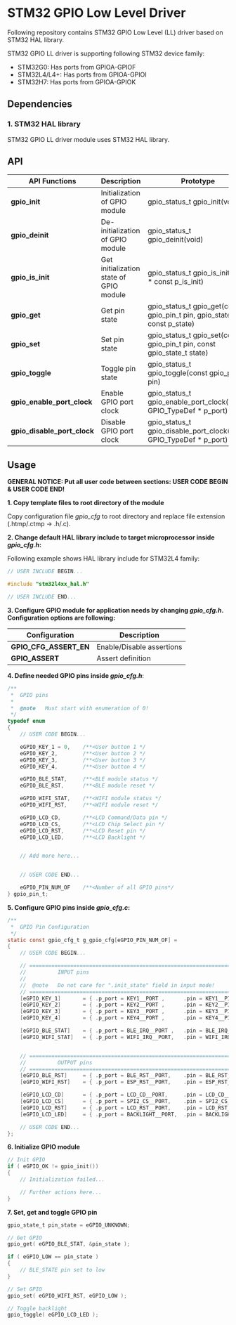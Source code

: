 # **STM32 GPIO Low Level Driver**
Following repository contains STM32 GPIO Low Level (LL) driver based on STM32 HAL library. 

STM32 GPIO LL driver is supporting following STM32 device family:
- STM32G0:      Has ports from GPIOA-GPIOF 
- STM32L4/L4+:  Has ports from GPIOA-GPIOI
- STM32H7:      Has ports from GPIOA-GPIOK


## **Dependencies**

### **1. STM32 HAL library**
STM32 GPIO LL driver module uses STM32 HAL library.


## **API**
| API Functions | Description | Prototype |
| --- | ----------- | ----- |
| **gpio_init** | Initialization of GPIO module | gpio_status_t gpio_init(void) |
| **gpio_deinit** | De-initialization of GPIO module | gpio_status_t gpio_deinit(void) |
| **gpio_is_init** | Get initialization state of GPIO module | gpio_status_t gpio_is_init(bool * const p_is_init) |
| **gpio_get** | Get pin state | gpio_status_t gpio_get(const gpio_pin_t pin, gpio_state_t * const p_state) |
| **gpio_set** | Set pin state | gpio_status_t gpio_set(const gpio_pin_t pin, const gpio_state_t state) |
| **gpio_toggle** | Toggle pin state | gpio_status_t gpio_toggle(const gpio_pin_t pin) |
| **gpio_enable_port_clock** | Enable GPIO port clock | gpio_status_t gpio_enable_port_clock(const GPIO_TypeDef * p_port) |
| **gpio_disable_port_clock** | Disable GPIO port clock | gpio_status_t gpio_disable_port_clock(const GPIO_TypeDef * p_port) |


## **Usage**

**GENERAL NOTICE: Put all user code between sections: USER CODE BEGIN & USER CODE END!**

**1. Copy template files to root directory of the module**

Copy configuration file *gpio_cfg* to root directory and replace file extension (.htmp/.ctmp -> .h/.c).

**2. Change default HAL library include to target microprocessor inside ***gpio_cfg.h***:**

Following example shows HAL library include for STM32L4 family:
```C
// USER INCLUDE BEGIN...

#include "stm32l4xx_hal.h"

// USER INCLUDE END...
```

**3. Configure GPIO module for application needs by changing ***gpio_cfg.h***. Configuration options are following:**

| Configuration | Description |
| --- | --- |
| **GPIO_CFG_ASSERT_EN** 		        | Enable/Disable assertions |
| **GPIO_ASSERT** 		                | Assert definition |

**4. Define needed GPIO pins inside ***gpio_cfg.h*****:
```C
/**
 *  GPIO pins
 *
 *  @note   Must start with enumeration of 0!
 */
typedef enum
{
    // USER CODE BEGIN...

    eGPIO_KEY_1 = 0,    /**<User button 1 */
    eGPIO_KEY_2,        /**<User button 2 */
    eGPIO_KEY_3,        /**<User button 3 */
    eGPIO_KEY_4,        /**<User button 4 */

    eGPIO_BLE_STAT,     /**<BLE module status */
    eGPIO_BLE_RST,      /**<BLE module reset */

    eGPIO_WIFI_STAT,    /**<WIFI module status */
    eGPIO_WIFI_RST,     /**<WIFI module reset */

    eGPIO_LCD_CD,       /**<LCD Command/Data pin */
    eGPIO_LCD_CS,       /**<LCD Chip Select pin */
    eGPIO_LCD_RST,      /**<LCD Reset pin */
    eGPIO_LCD_LED,      /**<LCD Backlight */


    // Add more here...


    // USER CODE END...

    eGPIO_PIN_NUM_OF    /**<Number of all GPIO pins*/
} gpio_pin_t;
```

**5. Configure GPIO pins inside ***gpio_cfg.c***:**
```C
/**
 *  GPIO Pin Configuration
 */
static const gpio_cfg_t g_gpio_cfg[eGPIO_PIN_NUM_OF] =
{
    // USER CODE BEGIN...

    // ===========================================================================================================================================================================
    //          INPUT pins
    //
    //  @note   Do not care for ".init_state" field in input mode!
    // ============================================================================================================================================================================
    [eGPIO_KEY_1]       = { .p_port = KEY1__PORT ,      .pin = KEY1__PIN,       .mode = GPIO_MODE_INPUT, .pull = KEY1__PULL,        .speed = GPIO_SPEED_MEDIUM, .init_state = 0U },
    [eGPIO_KEY_2]       = { .p_port = KEY2__PORT ,      .pin = KEY2__PIN,       .mode = GPIO_MODE_INPUT, .pull = KEY2__PULL,        .speed = GPIO_SPEED_MEDIUM, .init_state = 0U },
    [eGPIO_KEY_3]       = { .p_port = KEY3__PORT ,      .pin = KEY3__PIN,       .mode = GPIO_MODE_INPUT, .pull = KEY3__PULL,        .speed = GPIO_SPEED_MEDIUM, .init_state = 0U },
    [eGPIO_KEY_4]       = { .p_port = KEY4__PORT ,      .pin = KEY4__PIN,       .mode = GPIO_MODE_INPUT, .pull = KEY4__PULL,        .speed = GPIO_SPEED_MEDIUM, .init_state = 0U },

    [eGPIO_BLE_STAT]    = { .p_port = BLE_IRQ__PORT ,   .pin = BLE_IRQ__PIN,    .mode = GPIO_MODE_INPUT, .pull = BLE_IRQ__PULL,     .speed = GPIO_SPEED_MEDIUM, .init_state = 0U },
    [eGPIO_WIFI_STAT]   = { .p_port = WIFI_IRQ__PORT,   .pin = WIFI_IRQ__PIN,   .mode = GPIO_MODE_INPUT, .pull = WIFI_IRQ__PULL,    .speed = GPIO_SPEED_MEDIUM, .init_state = 0U },


    // ============================================================================================================================================================================
    //          OUTPUT pins
    // ============================================================================================================================================================================
    [eGPIO_BLE_RST]     = { .p_port = BLE_RST__PORT,    .pin = BLE_RST__PIN,   .mode = GPIO_MODE_OUTPUT_PP, .pull = BLE_RST__PULL,    .speed = GPIO_SPEED_MEDIUM, .init_state = eGPIO_HIGH },
    [eGPIO_WIFI_RST]    = { .p_port = ESP_RST__PORT,    .pin = ESP_RST__PIN,   .mode = GPIO_MODE_OUTPUT_PP, .pull = ESP_RST__PULL,    .speed = GPIO_SPEED_MEDIUM, .init_state = eGPIO_HIGH },

    [eGPIO_LCD_CD]      = { .p_port = LCD_CD__PORT,     .pin = LCD_CD__PIN,    .mode = GPIO_MODE_OUTPUT_PP, .pull = LCD_CD__PULL,     .speed = GPIO_SPEED_MEDIUM, .init_state = eGPIO_LOW  },
    [eGPIO_LCD_CS]      = { .p_port = SPI2_CS__PORT,    .pin = SPI2_CS__PIN,   .mode = GPIO_MODE_OUTPUT_PP, .pull = SPI2_CS__PULL,    .speed = GPIO_SPEED_MEDIUM, .init_state = eGPIO_HIGH },
    [eGPIO_LCD_RST]     = { .p_port = LCD_RST__PORT,    .pin = LCD_RST__PIN,   .mode = GPIO_MODE_OUTPUT_PP, .pull = LCD_RST__PULL,    .speed = GPIO_SPEED_MEDIUM, .init_state = eGPIO_LOW  },
    [eGPIO_LCD_LED]     = { .p_port = BACKLIGHT__PORT,  .pin = BACKLIGHT__PIN, .mode = GPIO_MODE_OUTPUT_PP, .pull = BACKLIGHT__PULL,  .speed = GPIO_SPEED_MEDIUM, .init_state = eGPIO_LOW  },

    // USER CODE END...
};
```

**6. Initialize GPIO module**
```C
// Init GPIO
if ( eGPIO_OK != gpio_init())
{
    // Initialization failed...

    // Further actions here...
}
```

**7. Set, get and toggle GPIO pin**
```C
gpio_state_t pin_state = eGPIO_UNKNOWN;

// Get GPIO 
gpio_get( eGPIO_BLE_STAT, &pin_state );

if ( eGPIO_LOW == pin_state )
{
    // BLE_STATE pin set to low
}

// Set GPIO
gpio_set( eGPIO_WIFI_RST, eGPIO_LOW );

// Toggle backlight
gpio_toggle( eGPIO_LCD_LED );

```

